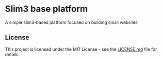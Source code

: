# Slim3 base platform
A simple slim3-based platform focused on building small websites
## License
This project is licensed under the MIT License - see the [LICENSE.md](LICENSE.md) file for details

